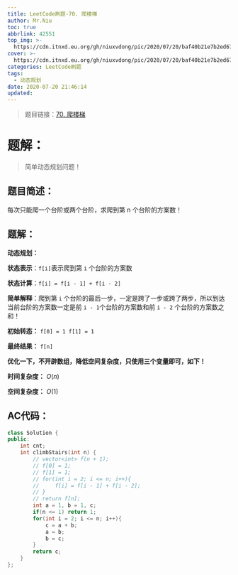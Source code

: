 ```yaml
---
title: LeetCode刷题-70. 爬楼梯
author: Mr.Niu
toc: true
abbrlink: 42551
top_img: >-
  https://cdn.itnxd.eu.org/gh/niuxvdong/pic/2020/07/20/baf40b21e7b2ed67b8a4237118debfb4.png
cover: >-
  https://cdn.itnxd.eu.org/gh/niuxvdong/pic/2020/07/20/baf40b21e7b2ed67b8a4237118debfb4.png
categories: LeetCode刷题
tags:
  - 动态规划
date: 2020-07-20 21:46:14
updated:
---
```














> 题目链接：[70. 爬楼梯]( https://leetcode-cn.com/problems/climbing-stairs/)



# 题解：



> 简单动态规划问题！



## 题目简述：



每次只能爬一个台阶或两个台阶，求爬到第 n 个台阶的方案数！

## 题解：



**动态规划：**

**状态表示**：`f[i]`表示爬到第 `i` 个台阶的方案数

**状态计算**：`f[i] = f[i - 1] + f[i - 2]` 

**简单解释**：爬到第 `i` 个台阶的最后一步，一定是跨了一步或跨了两步，所以到达当前台阶的方案数一定是前 `i - 1`个台阶的方案数和前 `i - 2` 个台阶的方案数之和！

**初始转态：** `f[0] = 1 f[1] = 1`

**最终结果：** `f[n]`



**优化一下，不开辟数组，降低空间复杂度，只使用三个变量即可，如下！**



**时间复杂度：** $O(n)$

**空间复杂度：** $O(1)$ 

## AC代码：



```c++
class Solution {
public:
    int cnt;
    int climbStairs(int n) {
        // vector<int> f(n + 1);
        // f[0] = 1;
        // f[1] = 1;
        // for(int i = 2; i <= n; i++){
        //     f[i] = f[i - 1] + f[i - 2];
        // }
        // return f[n];
        int a = 1, b = 1, c;
        if(n <= 1) return 1;
        for(int i = 2; i <= n; i++){
            c = a + b;
            a = b;
            b = c;
        }
        return c;
    }
};
```



